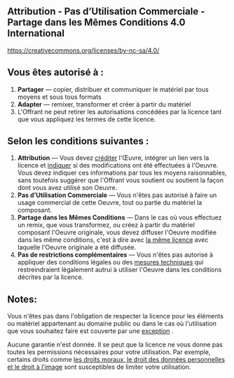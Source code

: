 ## Attribution - Pas d’Utilisation Commerciale - Partage dans les Mêmes Conditions 4.0 International

https://creativecommons.org/licenses/by-nc-sa/4.0/
## Vous êtes autorisé à :

1. **Partager** — copier, distribuer et communiquer le matériel par tous moyens et sous tous formats
2. **Adapter** — remixer, transformer et créer à partir du matériel
3. L'Offrant ne peut retirer les autorisations concédées par la licence tant que vous appliquez les termes de cette licence.

## Selon les conditions suivantes :

1. **Attribution** — Vous devez [créditer](https://creativecommons.org/licenses/by-nc-sa/4.0/deed.fr#ref-appropriate-credit) l'Œuvre, intégrer un lien vers la licence et [indiquer](https://creativecommons.org/licenses/by-nc-sa/4.0/deed.fr#ref-indicate-changes) si des modifications ont été effectuées à l'Oeuvre. Vous devez indiquer ces informations par tous les moyens raisonnables, sans toutefois suggérer que l'Offrant vous soutient ou soutient la façon dont vous avez utilisé son Oeuvre.
2. **Pas d’Utilisation Commerciale** — Vous n'êtes pas autorisé à faire un usage commercial de cette Oeuvre, tout ou partie du matériel la composant.
3. **Partage dans les Mêmes Conditions** — Dans le cas où vous effectuez un remix, que vous transformez, ou créez à partir du matériel composant l'Oeuvre originale, vous devez diffuser l'Oeuvre modifiée dans les même conditions, c'est à dire avec [la même licence](https://creativecommons.org/licenses/by-nc-sa/4.0/deed.fr#ref-same-license) avec laquelle l'Oeuvre originale a été diffusée.
4. **Pas de restrictions complémentaires** — Vous n'êtes pas autorisé à appliquer des conditions légales ou des [mesures techniques](https://creativecommons.org/licenses/by-nc-sa/4.0/deed.fr#ref-technological-measures) qui restreindraient légalement autrui à utiliser l'Oeuvre dans les conditions décrites par la licence.

## Notes:

Vous n'êtes pas dans l'obligation de respecter la licence pour les éléments ou matériel appartenant au domaine public ou dans le cas où l'utilisation que vous souhaitez faire est couverte par une [exception](https://creativecommons.org/licenses/by-nc-sa/4.0/deed.fr#ref-exception-or-limitation) .

Aucune garantie n'est donnée. Il se peut que la licence ne vous donne pas toutes les permissions nécessaires pour votre utilisation. Par exemple, certains droits comme [les droits moraux, le droit des données personnelles et le droit à l'image](https://creativecommons.org/licenses/by-nc-sa/4.0/deed.fr#ref-publicity-privacy-or-moral-rights) sont susceptibles de limiter votre utilisation.